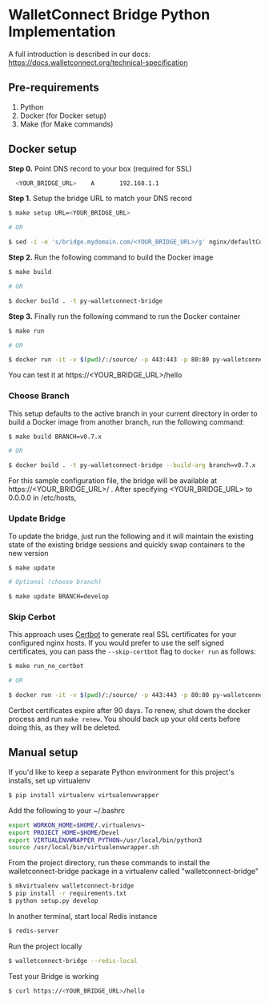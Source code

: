 # WalletConnect Bridge Python Implementation

A full introduction is described in our docs: https://docs.walletconnect.org/technical-specification

## Pre-requirements

1. Python
2. Docker (for Docker setup)
3. Make (for Make commands)

## Docker setup

**Step 0.** Point DNS record to your box (required for SSL)

```bash
  <YOUR_BRIDGE_URL>	   A	   192.168.1.1
```

**Step 1.** Setup the bridge URL to match your DNS record

```bash
$ make setup URL=<YOUR_BRIDGE_URL>

# OR

$ sed -i -e 's/bridge.mydomain.com/<YOUR_BRIDGE_URL>/g' nginx/defaultConf && rm -rf nginx/defaultConf-e
```

**Step 2.** Run the following command to build the Docker image

```bash
$ make build

# OR

$ docker build . -t py-walletconnect-bridge
```

**Step 3.** Finally run the following command to run the Docker container

```bash
$ make run

# OR

$ docker run -it -v $(pwd)/:/source/ -p 443:443 -p 80:80 py-walletconnect-bridge
```

You can test it at https://<YOUR_BRIDGE_URL>/hello

### Choose Branch

This setup defaults to the active branch in your current directory in order to build a Docker image from another branch, run the following command:

```bash
$ make build BRANCH=v0.7.x

# OR

$ docker build . -t py-walletconnect-bridge --build-arg branch=v0.7.x
```

For this sample configuration file, the bridge will be available at https://<YOUR_BRIDGE_URL>/ . After specifying <YOUR_BRIDGE_URL> to 0.0.0.0 in /etc/hosts,

### Update Bridge

To update the bridge, just run the following and it will maintain the existing state of the existing bridge sessions and quickly swap containers to the new version

```bash
$ make update

# Optional (choose branch)

$ make update BRANCH=develop
```

### Skip Cerbot

This approach uses [Certbot](https://certbot.eff.org/) to generate real SSL certificates for your configured nginx hosts. If you would prefer to use the self signed certificates, you can pass the `--skip-certbot` flag to `docker run` as follows:

```bash
$ make run_no_certbot

# OR

$ docker run -it -v $(pwd)/:/source/ -p 443:443 -p 80:80 py-walletconnect-bridge --skip-certbot
```

Certbot certificates expire after 90 days. To renew, shut down the docker process and run `make renew`. You should back up your old certs before doing this, as they will be deleted.

## Manual setup

If you'd like to keep a separate Python environment for this project's installs, set up virtualenv

```bash
$ pip install virtualenv virtualenvwrapper
```

Add the following to your ~/.bashrc

```bash
export WORKON_HOME=$HOME/.virtualenvs~
export PROJECT_HOME=$HOME/Devel
export VIRTUALENVWRAPPER_PYTHON=/usr/local/bin/python3
source /usr/local/bin/virtualenvwrapper.sh
```

From the project directory, run these commands to install the walletconnect-bridge package in a virtualenv called "walletconnect-bridge"

```bash
$ mkvirtualenv walletconnect-bridge
$ pip install -r requirements.txt
$ python setup.py develop
```

In another terminal, start local Redis instance

```bash
$ redis-server
```

Run the project locally

```bash
$ walletconnect-bridge --redis-local
```

Test your Bridge is working

```bash
$ curl https://<YOUR_BRIDGE_URL>/hello
```
